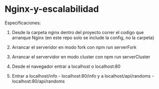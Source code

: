 # Nginx-y-escalabilidad

Especificaciones:

1) Desde la carpeta nginx dentro del proyecto correr el codigo que arranque Nginx (en este repo solo se include la config, no la carpeta)

2) Arrancar el serveridor en modo fork con npm run serverFork

3) Arrancar el servervidor en modo cluster con npm run serverCluster

4) Desde el navegador entrar a localhost o localhost:80

5) Entrar a localhost/info - localhost:80/info y a localhost/api/randoms - localhost:80/api/randoms